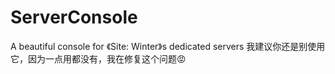 # ServerConsole
A beautiful console for 《Site: Winter》s dedicated servers
我建议你还是别使用它，因为一点用都没有，我在修复这个问题😡
